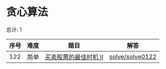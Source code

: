 # 贪心算法

<!--- table -->

总计: 1

| 序号 | 难度 | 题目                                                                                          | 解答                                  |
| ---- | ---- | --------------------------------------------------------------------------------------------- | ------------------------------------- |
| 122  | 简单 | [买卖股票的最佳时机 II](https://leetcode-cn.com/problems/best-time-to-buy-and-sell-stock-ii/) | [solve/solve0122](../solve/solve0122) |
